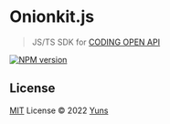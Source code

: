 # Onionkit.js

> JS/TS SDK for [CODING OPEN API](https://coding.net/help/openapi)

[![NPM version](https://img.shields.io/npm/v/onionkit?color=a1b858&label=)](https://www.npmjs.com/package/onionkit)

## License

[MIT](./LICENSE) License © 2022 [Yuns](https://github.com/yunsii)
